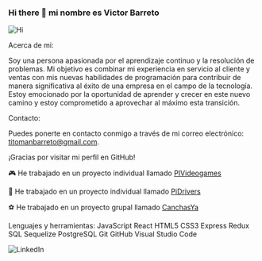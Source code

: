 ### Hi there 👋 mi nombre es Victor Barreto


![Hi](https://i.gifer.com/origin/bd/bdb5f1d6e74ef29733053fd1ff52f2e2.gif)




Acerca de mi: 

Soy una persona apasionada por el aprendizaje continuo y la resolución de problemas. Mi objetivo es combinar mi experiencia en servicio al cliente y ventas con mis nuevas habilidades de programación para contribuir de manera significativa al éxito de una empresa en el campo de la tecnología. Estoy emocionado por la oportunidad de aprender y crecer en este nuevo camino y estoy comprometido a aprovechar al máximo esta transición.

Contacto:

Puedes ponerte en contacto conmigo a través de mi correo electrónico: [titomanbarreto@gmail.com](mailto:titomanbarreto@gmail.com).

¡Gracias por visitar mi perfil en GitHub!

🎮 He trabajado en un proyecto individual llamado [PIVideogames](https://github.com/vapretito/PI-Videogames-main)

🚗 He trabajado en un proyecto individual llamado [PiDrivers](https://github.com/vapretito/cr-pi-drivers-main)

⚽ He trabajado en un proyecto grupal llamado [CanchasYa](https://github.com/CanchaYAPF/CanchaYA)


Lenguajes y herramientas:
JavaScript  React HTML5  CSS3  Express Redux SQL Sequelize PostgreSQL  Git  GitHub  Visual Studio Code 


![LinkedIn](https://upload.wikimedia.org/wikipedia/commons/thumb/c/ca/LinkedIn_logo_initials.png/40px-LinkedIn_logo_initials.png)




